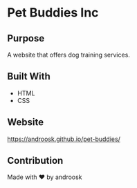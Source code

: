 # Pet Buddies Inc

## Purpose
A website that offers dog training services.

## Built With
* HTML
* CSS

## Website
https://androosk.github.io/pet-buddies/

## Contribution
Made with ❤️ by androosk
